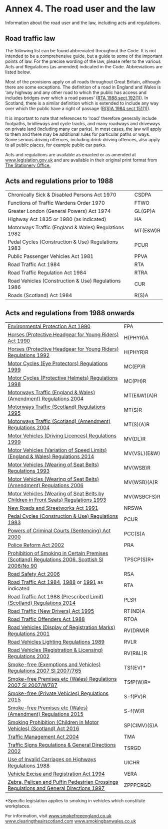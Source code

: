 
<h1 id='section-title'>Annex 4. The road user and the law</h1>
<p>Information about the road user and the law, including acts and regulations.</p>
<h2 id='abbrev'>
Road traffic law
</h2>
<p>The following list can be found abbreviated throughout the Code. It is not intended to be a comprehensive guide, but a guide to some of the important points of law. For the precise wording of the law, please refer to the various Acts and Regulations (as amended) indicated in the Code. Abbreviations are listed below.</p>
<p>Most of the provisions apply on all roads throughout Great Britain, although there are some exceptions. The definition of a road in England and Wales is ‘any highway and any other road to which the public has access and includes bridges over which a road passes’ (<a href='http://www.legislation.gov.uk/ukpga/1988/52/section/192/enacted'>RTA 1988 sect 192(1)</a>). In Scotland, there is a similar definition which is extended to include any way over which the public have a right of passage (<a href='http://www.legislation.gov.uk/ukpga/1984/54/section/151'>R(S)A 1984 sect 151(1)</a>).</p>
<p>It is important to note that references to ‘road’ therefore generally include footpaths, bridleways and cycle tracks, and many roadways and driveways on private land (including many car parks). In most cases, the law will apply to them and there may be additional rules for particular paths or ways. Some serious driving offences, including drink-driving offences, also apply to all public places, for example public car parks.</p>
<p>Acts and regulations are available as enacted or as amended at <a href='http://www.legislation.gov.uk'>www.legislation.gov.uk</a> and are available in their original print format from <a href='http://www.tsoshop.co.uk/bookstore.asp?FO=1160005'>The Stationery Office.</a></p>
<h2 id='acts-and-regulations-prior-to-1988'>
Acts and regulations prior to 1988
</h2>
<table>
<tbody>
<tr>
<td>Chronically Sick &amp; Disabled Persons Act 1970</td>
<td>CSDPA</td>
</tr>
<tr>
<td>Functions of Traffic Wardens Order 1970</td>
<td>FTWO</td>
</tr>
<tr>
<td>Greater London (General Powers) Act 1974</td>
<td>GL(GP)A</td>
</tr>
<tr>
<td>Highway Act 1835 or 1980 (as indicated)</td>
<td>HA</td>
</tr>
<tr>
<td>Motorways Traffic (England &amp; Wales) Regulations 1982</td>
<td>MT(E&amp;W)R</td>
</tr>
<tr>
<td>Pedal Cycles (Construction &amp; Use) Regulations 1983</td>
<td>PCUR</td>
</tr>
<tr>
<td>Public Passenger Vehicles Act 1981</td>
<td>PPVA</td>
</tr>
<tr>
<td>Road Traffic Act 1984</td>
<td>RTA</td>
</tr>
<tr>
<td>Road Traffic Regulation Act 1984</td>
<td>RTRA</td>
</tr>
<tr>
<td>Road Vehicles (Construction &amp; Use) Regulations 1986</td>
<td>CUR</td>
</tr>
<tr>
<td>Roads (Scotland) Act 1984</td>
<td>R(S)A</td>
</tr>
</tbody>
</table>
<h2 id='acts-and-regulations-from-1988-onwards'>
Acts and regulations from 1988 onwards
</h2>
<table>
<tbody>
<tr>
<td><a href='http://www.legislation.gov.uk/ukpga/1990/43/contents'>Environmental Protection Act 1990</a></td>
<td>EPA</td>
</tr>
<tr>
<td><a href='http://www.legislation.gov.uk/ukpga/1990/25/contents'>Horses (Protective Headgear for Young Riders) Act 1990</a></td>
<td>H(PHYR)A</td>
</tr>
<tr>
<td><a href='http://www.legislation.gov.uk/uksi/1992/1201/contents/made'>Horses (Protective Headgear for Young Riders) Regulations 1992</a></td>
<td>H(PHYR)R</td>
</tr>
<tr>
<td><a href='http://www.legislation.gov.uk/uksi/1999/535/contents/made'>Motor Cycles (Eye Protectors) Regulations 1999</a></td>
<td>MC(EP)R</td>
</tr>
<tr>
<td><a href='http://www.legislation.gov.uk/uksi/1998/1807/contents/made'>Motor Cycles (Protective Helmets) Regulations 1998</a></td>
<td>MC(PH)R</td>
</tr>
<tr>
<td><a href='http://www.legislation.gov.uk/uksi/2004/3258/contents/made'>Motorways Traffic (England &amp; Wales) (Amendment) Regulations 2004</a></td>
<td>MT(E&amp;W)(A)R</td>
</tr>
<tr>
<td><a href='http://www.legislation.gov.uk/uksi/1995/2507/contents/made'>Motorways Traffic (Scotland) Regulations 1995</a></td>
<td>MT(S)R</td>
</tr>
<tr>
<td><a href='http://www.legislation.gov.uk/ssi/2004/53/contents/made'>Motorways Traffic (Scotland) (Amendment) Regulations 2004</a></td>
<td>MT(S)(A)R</td>
</tr>
<tr>
<td><a href='http://www.legislation.gov.uk/uksi/1999/2864/contents/made'>Motor Vehicles (Driving Licences) Regulations 1999</a></td>
<td>MV(DL)R</td>
</tr>
<tr>
<td><a href='http://www.legislation.gov.uk/uksi/2014/3552/contents/made'>Motor Vehicles (Variation of Speed Limits) (England &amp; Wales) Regulations 2014</a></td>
<td>MV(VSL)(E&amp;W)</td>
</tr>
<tr>
<td><a href='http://www.legislation.gov.uk/uksi/1993/176/contents/made'>Motor Vehicles (Wearing of Seat Belts) Regulations 1993</a></td>
<td>MV(WSB)R</td>
</tr>
<tr>
<td><a href='http://www.legislation.gov.uk/uksi/2006/1892/contents/made'>Motor Vehicles (Wearing of Seat Belts) (Amendment) Regulations 2006</a></td>
<td>MV(WSB)(A)R</td>
</tr>
<tr>
<td><a href='http://www.legislation.gov.uk/uksi/1993/31/contents/made'>Motor Vehicles (Wearing of Seat Belts by Children in Front Seats) Regulations 1993</a></td>
<td>MV(WSBCFS)R</td>
</tr>
<tr>
<td><a href='http://www.legislation.gov.uk/ukpga/1991/22/contents/made'>New Roads and Streetworks Act 1991</a></td>
<td>NRSWA</td>
</tr>
<tr>
<td><a href='http://www.legislation.gov.uk/uksi/1983/1176/made'>Pedal Cycles (Construction &amp; Use) Regulations 1983</a></td>
<td>PCUR</td>
</tr>
<tr>
<td><a href='http://www.legislation.gov.uk/ukpga/2000/6/contents/made'>Powers of Criminal Courts (Sentencing) Act 2000</a></td>
<td>PCC(S)A</td>
</tr>
<tr>
<td><a href='http://www.legislation.gov.uk/ukpga/2002/30/contents'>Police Reform Act 2002</a></td>
<td>PRA</td>
</tr>
<tr>
<td><a href='http://www.legislation.gov.uk/ssi/2006/90/contents/made'>Prohibition of Smoking in Certain Premises (Scotland) Regulations 2006. Scottish SI 2006/No 90</a></td>
<td>
TPSCP(S)R*</td>
</tr>
<tr>
<td><a href='http://www.legislation.gov.uk/ukpga/2006/49/contents'>Road Safety Act 2006</a></td>
<td>RSA</td>
</tr>
<tr>
<td>
<a href='http://www.legislation.gov.uk/ukpga/1984/27/contents'>Road Traffic Act 1984</a>, <a href='http://www.legislation.gov.uk/ukpga/1988/52/contents/enacted'>1988</a> or <a href='http://www.legislation.gov.uk/ukpga/1991/40/contents'>1991</a> as indicated</td>
<td>RTA</td>
</tr>
<tr>
<td><a href='http://www.legislation.gov.uk/sdsi/2014/9780111024478'>Road Traffic Act 1988 (Prescribed Limit)(Scotland) Regulations 2014</a></td>
<td>PLSR</td>
</tr>
<tr>
<td><a href='http://www.legislation.gov.uk/ukpga/1995/13/contents'>Road Traffic (New Drivers) Act 1995</a></td>
<td>RT(ND)A</td>
</tr>
<tr>
<td><a href='http://www.legislation.gov.uk/ukpga/1988/53/contents'>Road Traffic Offenders Act 1988</a></td>
<td>RTOA</td>
</tr>
<tr>
<td><a href='http://www.legislation.gov.uk/uksi/2001/561/contents/made'>Road Vehicles (Display of Registration Marks) Regulations 2001</a></td>
<td>RV(DRM)R</td>
</tr>
<tr>
<td><a href='http://www.legislation.gov.uk/uksi/1989/1796/contents/made'>Road Vehicles Lighting Regulations 1989</a></td>
<td>RVLR</td>
</tr>
<tr>
<td><a href='http://www.legislation.gov.uk/uksi/2002/2742/contents/made'>Road Vehicles (Registration &amp; Licensing) Regulations 2002</a></td>
<td>RV(R&amp;L)R</td>
</tr>
<tr>
<td><a href='http://www.legislation.gov.uk/uksi/2007/765/contents/made'>Smoke-free (Exemptions and Vehicles) Regulations 2007 SI 2007/765</a></td>
<td>TSf(EV)*</td>
</tr>
<tr>
<td><a href='http://www.legislation.gov.uk/wsi/2007/787/contents/made'>Smoke-free Premises etc (Wales) Regulations 2007 SI 2007/W787</a></td>
<td>
TSfP(W)R*</td>
</tr>
<tr>
<td><a href='http://www.legislation.gov.uk/ukdsi/2015/9780111126004/contents'>Smoke-free (Private Vehicles) Regulations 2015</a></td>
<td>S-f(PV)R</td>
</tr>
<tr>
<td><a href='http://www.legislation.gov.uk/wsi/2015/1363/made'>Smoke-free Premises etc (Wales) (Amendment) Regulations 2015</a></td>
<td>S-f(W)R</td>
</tr>
<tr>
<td><a href='http://www.legislation.gov.uk/asp/2016/3/contents'>Smoking Prohibition (Children in Motor Vehicles) (Scotland) Act 2016</a></td>
<td>SP(CIMV)(S)A</td>
</tr>
<tr>
<td><a href='http://www.legislation.gov.uk/ukpga/2004/18/contents'>Traffic Management Act 2004</a></td>
<td>TMA</td>
</tr>
<tr>
<td><a href='http://www.legislation.gov.uk/uksi/2002/3113/contents/made'>Traffic Signs Regulations &amp; General Directions 2002</a></td>
<td>TSRGD</td>
</tr>
<tr>
<td><a href='http://www.legislation.gov.uk/uksi/1988/2268/contents/made'>Use of Invalid Carriages on Highways Regulations 1988</a></td>
<td>UICHR</td>
</tr>
<tr>
<td><a href='http://www.legislation.gov.uk/ukpga/1994/22/contents'>Vehicle Excise and Registration Act 1994</a></td>
<td>VERA</td>
</tr>
<tr>
<td><a href='http://www.legislation.gov.uk/uksi/1997/2400/contents/made'>Zebra, Pelican and Puffin Pedestrian Crossings Regulations and General Directions 1997</a></td>
<td>ZPPPCRGD</td>
</tr>
</tbody>
</table>
<p>*Specific legislation applies to smoking in vehicles which constitute workplaces.</p>
<p>For information, visit <a href='http://www.smokefreeengland.co.uk'>www.smokefreeengland.co.uk</a> <a href='http://www.clearingtheairscotland.com'>www.clearingtheairscotland.com</a> <a href='http://www.smokingbanwales.co.uk'>www.smokingbanwales.co.uk</a></p>

